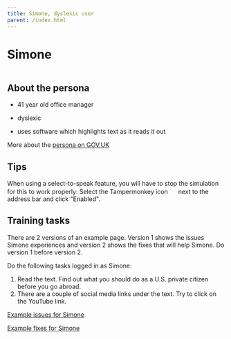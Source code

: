 ```yaml
---
title: Simone, dyslexic user
parent: /index.html
---
```


# Simone

<div><img src="../images/persona-avatars/simone.png" class="profile" alt="" /></div>


## About the persona

* 41 year old office manager

* dyslexic

* uses software which highlights text as it reads it out

More about the [persona on GOV.UK](https://www.gov.uk/government/publications/understanding-disabilities-and-impairments-user-profiles/simone-dyslexic-user)


## Tips

When using a select-to-speak feature, you will have to stop the simulation for this to work properly: Select the Tampermonkey icon <img src="https://tampermonkey.freetls.fastly.net/images/icon.png" style="width: 16px; height: 16px;" alt="" /> next to the address bar and click "Enabled".


## Training tasks

There are 2 versions of an example page. Version 1 shows the issues Simone experiences and version 2 shows the fixes that will help Simone. Do version 1 before version 2.

Do the following tasks logged in as Simone:

1. Read the text. Find out what you should do as a U.S. private citizen before you go abroad.
2. There are a couple of social media links under the text. Try to click on the YouTube link.

[Example issues for Simone](bad.html)

[Example fixes for Simone](good.html)

